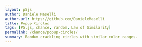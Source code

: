 ```yaml
---
layout: p5js
author: Daniele Maselli
author-url: https://github.com/DanieleMaselli 
title: Popup Circles 
tags: [P5.js, chance, random, Law of Similarity]
permalink: /chance/popup-circles/
summary: Random crackling circles with similar color ranges. 
---
```


